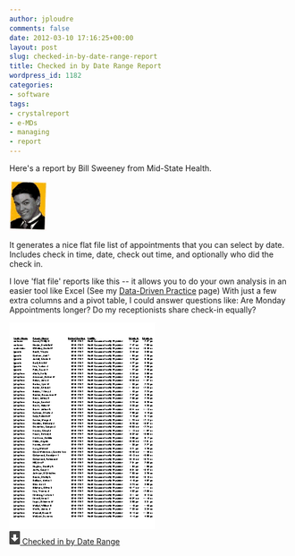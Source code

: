 ```yaml
---
author: jploudre
comments: false
date: 2012-03-10 17:16:25+00:00
layout: post
slug: checked-in-by-date-range-report
title: Checked in by Date Range Report
wordpress_id: 1182
categories:
- software
tags:
- crystalreport
- e-MDs
- managing
- report
---
```


Here's a report by Bill Sweeney from Mid-State Health.

![](/files/2012/05/311131.gif)

 It generates a nice flat file list of appointments that you can select by date. Includes check in time, date, check out time, and optionally who did the check in. 

I love 'flat file' reports like this -- it allows you to do your own analysis in an easier tool like Excel (See my [Data-Driven Practice](/2011/data-driven-practice/) page) With just a few extra columns and a pivot table, I could answer questions like: Are Monday Appointments longer? Do my receptionists share check-in equally?

[![](/files/2012/03/Screen-Shot-2012-03-10-at-9.09.53-AM.png)  
![](/files/2011/01/57-download.png) Checked in by Date Range](/files/2012/03/Checked-in-by-Date-Range.zip)

